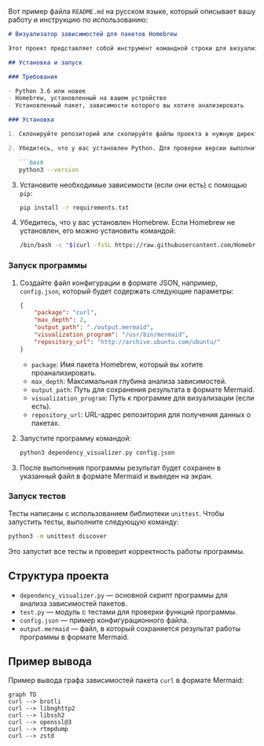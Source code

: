 Вот пример файла `README.md` на русском языке, который описывает вашу работу и инструкцию по использованию:

```markdown
# Визуализатор зависимостей для пакетов Homebrew

Этот проект представляет собой инструмент командной строки для визуализации графа зависимостей пакетов Homebrew, используя синтаксис Mermaid для отображения графа зависимостей. Программа анализирует зависимости пакетов, включая транзитивные зависимости, и сохраняет результат в виде кода в формате Mermaid.

## Установка и запуск

### Требования

- Python 3.6 или новее
- Homebrew, установленный на вашем устройстве
- Установленный пакет, зависимости которого вы хотите анализировать

### Установка

1. Склонируйте репозиторий или скопируйте файлы проекта в нужную директорию.

2. Убедитесь, что у вас установлен Python. Для проверки версии выполните:

   ```bash
   python3 --version
   ```

3. Установите необходимые зависимости (если они есть) с помощью `pip`:

   ```bash
   pip install -r requirements.txt
   ```

4. Убедитесь, что у вас установлен Homebrew. Если Homebrew не установлен, его можно установить командой:

   ```bash
   /bin/bash -c "$(curl -fsSL https://raw.githubusercontent.com/Homebrew/install/HEAD/install.sh)"
   ```

### Запуск программы

1. Создайте файл конфигурации в формате JSON, например, `config.json`, который будет содержать следующие параметры:

   ```json
   {
       "package": "curl",
       "max_depth": 2,
       "output_path": "./output.mermaid",
       "visualization_program": "/usr/bin/mermaid",
       "repository_url": "http://archive.ubuntu.com/ubuntu/"
   }
   ```

   - `package`: Имя пакета Homebrew, который вы хотите проанализировать.
   - `max_depth`: Максимальная глубина анализа зависимостей.
   - `output_path`: Путь для сохранения результата в формате Mermaid.
   - `visualization_program`: Путь к программе для визуализации (если есть).
   - `repository_url`: URL-адрес репозитория для получения данных о пакетах.

2. Запустите программу командой:

   ```bash
   python3 dependency_visualizer.py config.json
   ```

3. После выполнения программы результат будет сохранен в указанный файл в формате Mermaid и выведен на экран.

### Запуск тестов

Тесты написаны с использованием библиотеки `unittest`. Чтобы запустить тесты, выполните следующую команду:

```bash
python3 -m unittest discover
```

Это запустит все тесты и проверит корректность работы программы.

## Структура проекта

- `dependency_visualizer.py` — основной скрипт программы для анализа зависимостей пакетов.
- `test.py` — модуль с тестами для проверки функций программы.
- `config.json` — пример конфигурационного файла.
- `output.mermaid` — файл, в который сохраняется результат работы программы в формате Mermaid.

## Пример вывода

Пример вывода графа зависимостей пакета `curl` в формате Mermaid:

```
graph TD
curl --> brotli
curl --> libnghttp2
curl --> libssh2
curl --> openssl@3
curl --> rtmpdump
curl --> zstd
```
